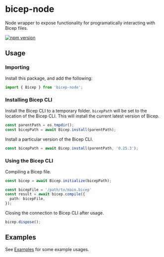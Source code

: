 # bicep-node
Node wrapper to expose functionality for programatically interacting with Bicep files.

[![npm version](https://badge.fury.io/js/bicep-node.svg)](https://badge.fury.io/js/bicep-node)

## Usage

### Importing
Install this package, and add the following:
```typescript
import { Bicep } from 'bicep-node';
```

### Installing Bicep CLI
Install the Bicep CLI to a temporary folder. `bicepPath` will be set to the location of the Bicep CLI. This will install the current latest version of Bicep.
```typescript
const parentPath = os.tmpdir();
const bicepPath = await Bicep.install(parentPath);
```

Install a particular version of the Bicep CLI.
```typescript
const bicepPath = await Bicep.install(parentPath, '0.25.3');
```

### Using the Bicep CLI
Compiling a Bicep file.
```typescript
const bicep = await Bicep.initialize(bicepPath);

const bicepFile = '/path/to/main.bicep'
const result = await bicep.compile({ 
  path: bicepFile,
});
```

Closing the connection to Bicep CLI after usage.
```typescript
bicep.dispose();
```

## Examples
See [Examples](https://github.com/anthony-c-martin/bicep-node/tree/main/examples/README.md) for some example usages.